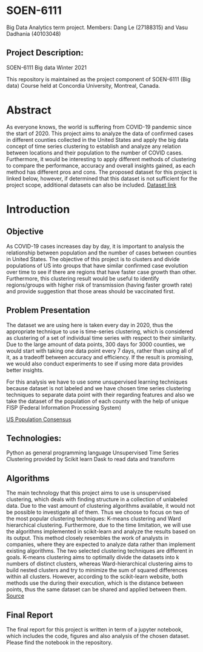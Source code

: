 # SOEN-6111
Big Data Analytics term project. 
Members: Dang Le (27188315) and Vasu Dadhania (40103048)

## Project Description:
SOEN-6111 Big data Winter 2021

This repository is maintained as the project component of SOEN-6111 (Big data) Course held at Concordia University, Montreal, Canada.

# Abstract
As everyone knows, the world is suffering from COVID-19 pandemic since the start of 2020. This project aims to analyze the data of confirmed cases in different counties collected in the United States and apply the big data concept of time series clustering to establish and analyze any relation between locations and their population to the number of COVID cases. Furthermore, it would be interesting to apply different methods of clustering to compare the performance, accuracy and overall insights gained, as each method has different pros and cons. The proposed dataset for this project is linked below, however, if determined that this dataset is not sufficient for the project scope, additional datasets can also be included.
[Dataset link](https://usafactsstatic.blob.core.windows.net/public/data/covid-19/covid_confirmed_usafacts.csv)

# Introduction

## Objective
As COVID-19 cases increases day by day, it is important to analysis the relationship between population and the number of cases between counties in United States. The objective of this project is to clusters and divide populations of US into groups that have similar confirmed case evolution over time to see if there are regions that have faster case growth than other. Furthermore, this clustering result would be useful to identify regions/groups with higher risk of transmission (having faster growth rate) and provide suggestion that those areas should be vaccinated first.

## Problem Presentation
The dataset we are using here is taken every day in 2020, thus the appropriate technique to use is time-series clustering, which is considered as clustering of a set of individual time series with respect to their similarity. Due to the large amount of data points, 300 days for 3000 counties, we would start with taking one data point every 7 days, rather than using all of it, as a tradeoff between accuracy and efficiency. If the result is promising, we would also conduct experiments to see if using more data provides better insights. 

 For this analysis we have to use some unsupervised learning techniques because dataset is not labeled and we have chosen time series clustering techniques to separate data point with their regarding features and also we take the dataset of the population of each county with the help of unique FISP (Federal Information Processing System)

[US Population Consensus](https://www.census.gov/data/datasets/time-series/demo/popest/2010s-counties-total.html#par_textimage_70769902)

## Technologies:

Python as general programming language
Unsupervised Time Series Clustering provided by Scikit learn
Dask to read data and transform


## Algorithms
The main technology that this project aims to use is unsupervised clustering, which deals with finding structure in a collection of unlabeled data. Due to the vast amount of clustering algorithms available, it would not be possible to investigate all of them. Thus we choose to focus on two of the most popular clustering techniques: K-means clustering and Ward hierarchical clustering. Furthermore, due to the time limitation, we will use the algorithms implemented in scikit-learn and analyze the results based on its output. This method closely resembles the work of analysts in companies, where they are expected to analyze data rather than implement existing algorithms. 
The two selected clustering techniques are different in goals. K-means clustering aims to optimally divide the datasets into k numbers of distinct clusters, whereas Ward-hierarchical clustering aims to build nested clusters and try to minimize the sum of squared differences within all clusters. However, according to the scikit-learn website, both methods use the during their execution, which is the distance between points, thus the same dataset can be shared and applied between them. 
[Source](https://scikit-learn.org/stable/modules/clustering.html#hierarchical-clustering)

## Final Report
The final report for this project is written in term of a jupyter notebook, which includes the code, figures and also analysis of the chosen dataset. Please find the notebook in the repository. 






